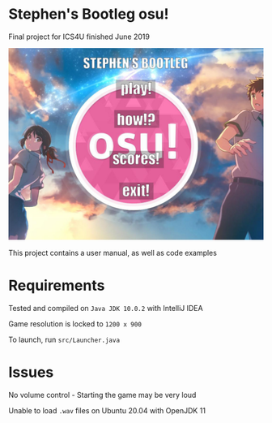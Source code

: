 # Stephen's Bootleg osu!
Final project for ICS4U finished June 2019

![Title Screen](https://raw.githubusercontent.com/Epicsteve2/Stephen-s-Bootleg-Osu/master/res/textures/title.jpg)


This project contains a user manual, as well as code examples

# Requirements
Tested and compiled on `Java JDK 10.0.2` with IntelliJ IDEA

Game resolution is locked to `1200 x 900`

To launch, run `src/Launcher.java`

# Issues
No volume control - Starting the game may be very loud

Unable to load `.wav` files on Ubuntu 20.04 with OpenJDK 11
